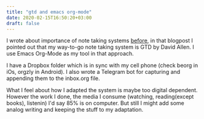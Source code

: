 ```yaml
---
title: "gtd and emacs org-mode"
date: 2020-02-15T16:50:20+03:00
draft: false
---
```



I wrote about importance of note taking systems [before](/blog/content/note-taking-system/), in that blogpost I pointed out that my way-to-go note taking system is GTD by David Allen. I use Emacs Org-Mode as my tool in that approach.

I have a Dropbox folder which is in sync with my cell phone (check beorg in iOs, orgzly in Android). I also wrote a Telegram bot for capturing and appending them to the inbox.org file.

What I feel about how I adapted the system is maybe too digital dependent. However the work I done, the media I consume (watching, reading(except books), listenin) I'd say 85% is on computer. But still I might add some analog writing and keeping the stuff to my adaptation.
